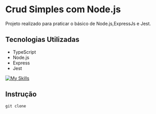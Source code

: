 # Crud Simples com Node.js

Projeto realizado para praticar o básico de Node.js,ExpressJs e Jest.

 ## Tecnologias Utilizadas

- TypeScript
- Node.js
- Express
- Jest
  
[![My Skills](https://skillicons.dev/icons?i=nodejs,jest,express,typescript)](https://skillicons.dev)

## Instrução

```
git clone 
```




